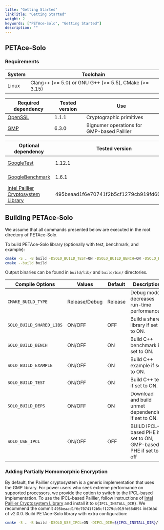 ```yaml
---
title: "Getting Started"
linkTitle: "Getting Started"
weight: 2
keywords: ["PETAce-Solo", "Getting Started"]
description: ""
---
```



## PETAce-Solo

### Requirements
<!-- start-petace-solo-getting-started -->

| System | Toolchain                                             |
|--------|-------------------------------------------------------|
| Linux  | Clang++ (>= 5.0) or GNU G++ (>= 5.5), CMake (>= 3.15) |

| Required dependency                           | Tested version | Use                      |
|-----------------------------------------------|----------------|--------------------------|
| [OpenSSL](https://github.com/openssl/openssl) | 1.1.1          | Cryptographic primitives |
| [GMP](https://gmplib.org)                     | 6.3.0          | Bignumer operations for GMP-based Paillier|

| Optional dependency                                    | Tested version | Use                    |
|--------------------------------------------------------|----------------|------------------------|
| [GoogleTest](https://github.com/google/googletest)     | 1.12.1         | For running tests      |
| [GoogleBenchmark](https://github.com/google/benchmark) | 1.6.1          | For running benchmarks |
| [Intel Paillier Cryptosystem Library](https://github.com/intel/pailliercryptolib) | 495beaad1f6e70741f2b5cf1279cb919fd66d894 | For partially homomorphic encryption |

## Building PETAce-Solo

We assume that all commands presented below are executed in the root directory of PETAce-Solo.

To build PETAce-Solo library (optionally with test, benchmark, and example):

```bash
cmake -S . -B build -DSOLO_BUILD_TEST=ON -DSOLO_BUILD_BENCH=ON -DSOLO_BUILD_EXAMPLE=ON
cmake --build build
```

Output binaries can be found in `build/lib/` and `build/bin/` directories.

| Compile Options          | Values        | Default | Description                                         |
|--------------------------|---------------|---------|-----------------------------------------------------|
| `CMAKE_BUILD_TYPE`       | Release/Debug | Release | Debug mode decreases run-time performance.          |
| `SOLO_BUILD_SHARED_LIBS` | ON/OFF        | OFF     | Build a shared library if set to ON.                |
| `SOLO_BUILD_BENCH`       | ON/OFF        | ON      | Build C++ benchmark if set to ON.                   |
| `SOLO_BUILD_EXAMPLE`     | ON/OFF        | ON      | Build C++ example if set to ON.                     |
| `SOLO_BUILD_TEST`        | ON/OFF        | ON      | Build C++ test if set to ON.                        |
| `SOLO_BUILD_DEPS`        | ON/OFF        | ON      | Download and build unmet dependencies if set to ON. |
| `SOLO_USE_IPCL`          | ON/OFF        | OFF     | BUILD IPCL-based PHE if set to ON, GMP-based PHE if set to off|

### Adding Partially Homomorphic Encryption

By default, the Paillier cryptosystem is a generic implementation that uses the GMP library.
For power users who seek extreme performance on supported processors, we provide the option to switch to the IPCL-based implementation.
To use the IPCL-based Paillier, follow instructions of [Intel Paillier Cryptosystem Library](https://github.com/intel/pailliercryptolib) and install it to `${IPCL_INSTALL_DIR}`.
We recommend the commit `495beaad1f6e70741f2b5cf1279cb919fd66d894` instead of v2.0.0.
Build PETAce-Solo library with extra configuration:

```bash
cmake -S . -B build -DSOLO_USE_IPCL=ON -DIPCL_DIR=${IPCL_INSTALL_DIR}/lib/cmake/ipcl-2.0.0
```
<!-- end-petace-solo-getting-started -->
